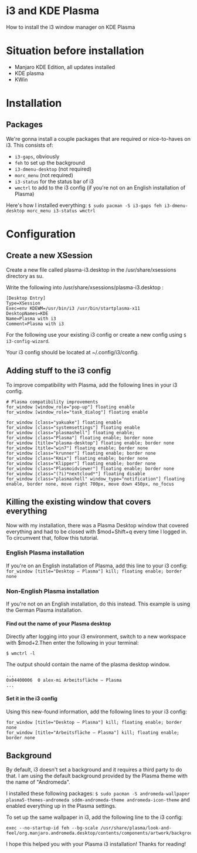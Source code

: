 # i3 and KDE Plasma
How to install the i3 window manager on KDE Plasma

# Situation before installation
* Manjaro KDE Edition, all updates installed
* KDE plasma
* KWin

# Installation
## Packages
We're gonna install a couple packages that are required or nice-to-haves on i3. This consists of:
* ```i3-gaps```, obviously
* ```feh``` to set up the background
* ```i3-dmenu-desktop``` (not required)
* ```morc_menu``` (not required)
* ```i3-status``` for the status bar of i3
* ```wmctrl``` to add to the i3 config (if you're not on an English installation of Plasma)

Here's how I installed everything:
```$ sudo pacman -S i3-gaps feh i3-dmenu-desktop morc_menu i3-status wmctrl```

# Configuration
## Create a new XSession
Create a new file called plasma-i3.desktop in the /usr/share/xsessions directory as su.

Write the following into /usr/share/xsessions/plasma-i3.desktop :
```
[Desktop Entry]
Type=XSession
Exec=env KDEWM=/usr/bin/i3 /usr/bin/startplasma-x11
DesktopNames=KDE
Name=Plasma with i3
Comment=Plasma with i3
```

For the following use your existing i3 config or create a new config using  ```$ i3-config-wizard```.

Your i3 config should be located at ~/.config/i3/config.

## Adding stuff to the i3 config
To improve compatibility with Plasma, add the following lines in your i3 config.

```
# Plasma compatibility improvements
for_window [window_role="pop-up"] floating enable
for_window [window_role="task_dialog"] floating enable

for_window [class="yakuake"] floating enable
for_window [class="systemsettings"] floating enable
for_window [class="plasmashell"] floating enable;
for_window [class="Plasma"] floating enable; border none
for_window [title="plasma-desktop"] floating enable; border none
for_window [title="win7"] floating enable; border none
for_window [class="krunner"] floating enable; border none
for_window [class="Kmix"] floating enable; border none
for_window [class="Klipper"] floating enable; border none
for_window [class="Plasmoidviewer"] floating enable; border none
for_window [class="(?i)*nextcloud*"] floating disable
for_window [class="plasmashell" window_type="notification"] floating enable, border none, move right 700px, move down 450px, no_focus
```
## Killing the existing window that covers everything

Now with my installation, there was a Plasma Desktop window that covered everything and had to be closed with $mod+Shift+q every time I logged in. To circumvent that, follow this tutorial.

### English Plasma installation
If you're on an English installation of Plasma, add this line to your i3 config:
```for_window [title="Desktop — Plasma"] kill; floating enable; border none```

### Non-English Plasma installation

If you're not on an English installation, do this instead. This example is using the German Plasma installation.

#### Find out the name of your Plasma desktop
Directly after logging into your i3 environment, switch to a new workspace with $mod+2.Then enter the following in your terminal:

```$ wmctrl -l```

The output should contain the name of the plasma desktop window. 
```
...
0x04400006  0 alex-mi Arbeitsfläche — Plasma
...
```
#### Set it in the i3 config

Using this new-found information, add the following lines to your i3 config:
```
for_window [title="Desktop — Plasma"] kill; floating enable; border none
for_window [title="Arbeitsfläche — Plasma"] kill; floating enable; border none
```

## Background
By default, i3 doesn't set a background and it requires a third party to do that. I am using the default background provided by the Plasma theme with the name of "Andromeda".

I installed these following packages:
```$ sudo pacman -S andromeda-wallpaper plasma5-themes-andromeda sddm-andromeda-theme andromeda-icon-theme```
and enabled everything up in the Plasma settings.

To set up the same wallpaper in i3, add the following line to the i3 config:
```
exec --no-startup-id feh --bg-scale /usr/share/plasma/look-and-feel/org.manjaro.andromeda.desktop/contents/components/artwork/background.png
```

I hope this helped you with your Plasma i3 installation! Thanks for reading!
